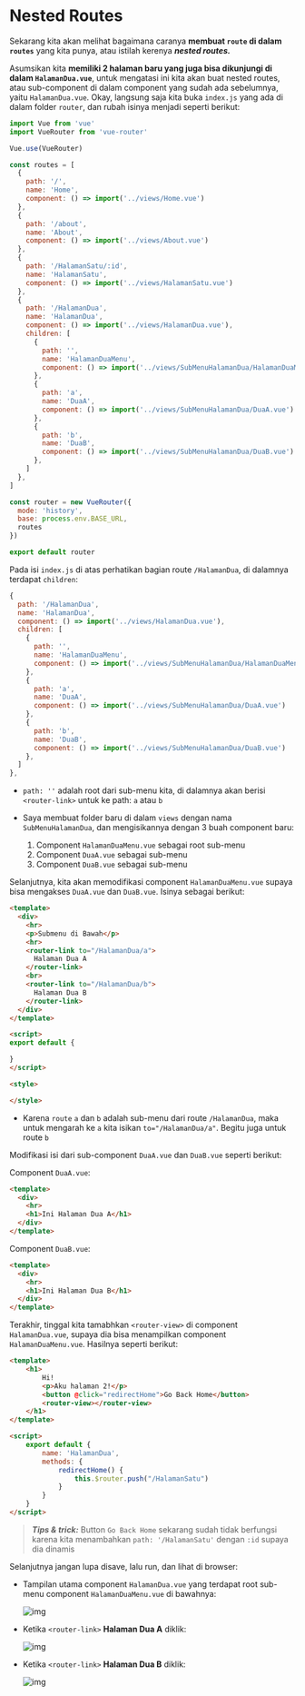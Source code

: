 # Nested Routes

Sekarang kita akan melihat bagaimana caranya **membuat `route` di dalam `routes`** yang kita punya, atau istilah kerenya ***nested routes.***

Asumsikan kita **memiliki 2 halaman baru yang juga bisa dikunjungi di dalam `HalamanDua.vue`**, untuk mengatasi ini kita akan buat nested routes, atau sub-component di dalam component yang sudah ada sebelumnya, yaitu `HalamanDua.vue`. Okay, langsung saja kita buka `index.js` yang ada di dalam folder `router`, dan rubah isinya menjadi seperti berikut:

```js
import Vue from 'vue'
import VueRouter from 'vue-router'

Vue.use(VueRouter)

const routes = [
  {
    path: '/',
    name: 'Home',
    component: () => import('../views/Home.vue')
  },
  {
    path: '/about',
    name: 'About',
    component: () => import('../views/About.vue')
  },
  {
    path: '/HalamanSatu/:id',
    name: 'HalamanSatu',
    component: () => import('../views/HalamanSatu.vue')
  },
  {
    path: '/HalamanDua',
    name: 'HalamanDua',
    component: () => import('../views/HalamanDua.vue'),
    children: [
      {
        path: '',
        name: 'HalamanDuaMenu',
        component: () => import('../views/SubMenuHalamanDua/HalamanDuaMenu.vue')
      },
      {
        path: 'a',
        name: 'DuaA',
        component: () => import('../views/SubMenuHalamanDua/DuaA.vue')
      },
      {
        path: 'b',
        name: 'DuaB',
        component: () => import('../views/SubMenuHalamanDua/DuaB.vue')
      },
    ]
  },
]

const router = new VueRouter({
  mode: 'history',
  base: process.env.BASE_URL,
  routes
})

export default router
```

Pada isi `index.js` di atas perhatikan bagian route `/HalamanDua`, di dalamnya terdapat `children`:

```js
{
  path: '/HalamanDua',
  name: 'HalamanDua',
  component: () => import('../views/HalamanDua.vue'),
  children: [
    {
      path: '',
      name: 'HalamanDuaMenu',
      component: () => import('../views/SubMenuHalamanDua/HalamanDuaMenu.vue')
    },
    {
      path: 'a',
      name: 'DuaA',
      component: () => import('../views/SubMenuHalamanDua/DuaA.vue')
    },
    {
      path: 'b',
      name: 'DuaB',
      component: () => import('../views/SubMenuHalamanDua/DuaB.vue')
    },
  ]
},
```

* `path: ''` adalah root dari sub-menu kita, di dalamnya akan berisi `<router-link>` untuk ke path: `a` atau `b`

* Saya membuat folder baru di dalam `views` dengan nama `SubMenuHalamanDua`, dan mengisikannya dengan 3 buah component baru:

  1. Component `HalamanDuaMenu.vue` sebagai root sub-menu
  2. Component `DuaA.vue` sebagai sub-menu
  3. Component `DuaB.vue` sebagai sub-menu

Selanjutnya, kita akan memodifikasi component `HalamanDuaMenu.vue` supaya bisa mengakses `DuaA.vue` dan `DuaB.vue`. Isinya sebagai berikut:

```html
<template>
  <div>
    <hr>
    <p>Submenu di Bawah</p>
    <hr>
    <router-link to="/HalamanDua/a">
      Halaman Dua A
    </router-link>
    <br>
    <router-link to="/HalamanDua/b">
      Halaman Dua B
    </router-link>
  </div>
</template>

<script>
export default {

}
</script>

<style>

</style>
```

* Karena `route` `a` dan `b` adalah sub-menu dari route `/HalamanDua`, maka untuk mengarah ke `a` kita isikan `to="/HalamanDua/a"`. Begitu juga untuk route `b`

Modifikasi isi dari sub-component `DuaA.vue` dan `DuaB.vue` seperti berikut:

Component `DuaA.vue`:

```html
<template>
  <div>
    <hr>
    <h1>Ini Halaman Dua A</h1>
  </div>
</template>
```

Component `DuaB.vue`:

```html
<template>
  <div>
    <hr>
    <h1>Ini Halaman Dua B</h1>  
  </div>
</template>
```

Terakhir, tinggal kita tamabhkan `<router-view>` di component `HalamanDua.vue`, supaya dia bisa menampilkan component `HalamanDuaMenu.vue`. Hasilnya seperti berikut:

```html
<template>
    <h1>
        Hi!
        <p>Aku halaman 2!</p>
        <button @click="redirectHome">Go Back Home</button>
        <router-view></router-view>
    </h1>
</template>

<script>
    export default {
        name: 'HalamanDua',
        methods: {
            redirectHome() {
                this.$router.push("/HalamanSatu")
            }
        }
    }
</script>
```

> ***Tips & trick:*** Button `Go Back Home` sekarang sudah tidak berfungsi karena kita menambahkan `path: '/HalamanSatu'` dengan `:id` supaya dia dinamis

Selanjutnya jangan lupa disave, lalu run, dan lihat di browser:

* Tampilan utama component `HalamanDua.vue` yang terdapat root sub-menu component `HalamanDuaMenu.vue` di bawahnya:

  ![img](img/24.png)

* Ketika `<router-link>` **Halaman Dua A** diklik:

  ![img](img/25.png)

* Ketika `<router-link>` **Halaman Dua B** diklik:

  ![img](img/26.png)
